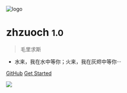 <!-- 封面 -->
![logo](logo.jpg ':size=200x200')

# zhzuoch <small>1.0</small>

> 毛里求斯

- 水来，我在水中等你；火来，我在灰烬中等你···

[GitHub](https://www.baidu.com/)
[Get Started](README)

![](bgImage.jpg)